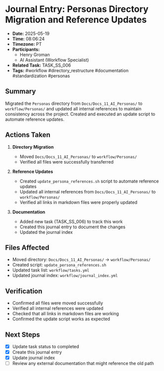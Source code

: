 # Journal Entry: Personas Directory Migration and Reference Updates

- **Date:** 2025-05-19
- **Time:** 08:06:24
- **Timezone:** PT
- **Participants:**
  - Henry Groman
  - AI Assistant (Workflow Specialist)
- **Related Task:** TASK_SS_006
- **Tags:** #workflow #directory_restructure #documentation #standardization #personas

## Summary
Migrated the `Personas` directory from `Docs/Docs_11_AI_Personas/` to `workflow/Personas/` and updated all internal references to maintain consistency across the project. Created and executed an update script to automate reference updates.

## Actions Taken

1. **Directory Migration**
   - Moved `Docs/Docs_11_AI_Personas/` to `workflow/Personas/`
   - Verified all files were successfully transferred

2. **Reference Updates**
   - Created `update_persona_references.sh` script to automate reference updates
   - Updated all internal references from `Docs/Docs_11_AI_Personas/` to `workflow/Personas/`
   - Verified all links in markdown files were properly updated

3. **Documentation**
   - Added new task (TASK_SS_006) to track this work
   - Created this journal entry to document the changes
   - Updated the journal index

## Files Affected
- Moved directory: `Docs/Docs_11_AI_Personas/` → `workflow/Personas/`
- Created script: `update_persona_references.sh`
- Updated task list: `workflow/tasks.yml`
- Updated journal index: `workflow/journal_index.yml`

## Verification
- Confirmed all files were moved successfully
- Verified all internal references were updated
- Checked that all links in markdown files are working
- Confirmed the update script works as expected

## Next Steps
- [x] Update task status to completed
- [x] Create this journal entry
- [x] Update journal index
- [ ] Review any external documentation that might reference the old path

